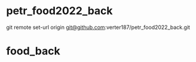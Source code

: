 # petr_food2022_back

git remote set-url origin git@github.com:verter187/petr_food2022_back.git
# food_back
